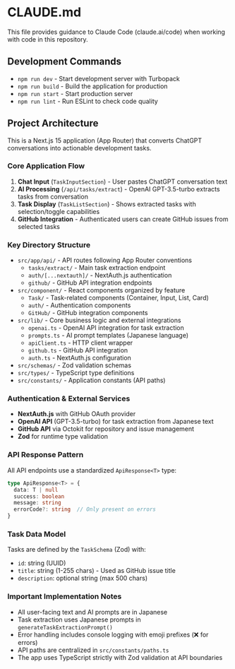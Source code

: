 # CLAUDE.md

This file provides guidance to Claude Code (claude.ai/code) when working with code in this repository.

## Development Commands

- `npm run dev` - Start development server with Turbopack
- `npm run build` - Build the application for production
- `npm run start` - Start production server
- `npm run lint` - Run ESLint to check code quality

## Project Architecture

This is a Next.js 15 application (App Router) that converts ChatGPT conversations into actionable development tasks.

### Core Application Flow

1. **Chat Input** (`TaskInputSection`) - User pastes ChatGPT conversation text
2. **AI Processing** (`/api/tasks/extract`) - OpenAI GPT-3.5-turbo extracts tasks from conversation
3. **Task Display** (`TaskListSection`) - Shows extracted tasks with selection/toggle capabilities
4. **GitHub Integration** - Authenticated users can create GitHub issues from selected tasks

### Key Directory Structure

- `src/app/api/` - API routes following App Router conventions
  - `tasks/extract/` - Main task extraction endpoint
  - `auth/[...nextauth]/` - NextAuth.js authentication
  - `github/` - GitHub API integration endpoints
- `src/component/` - React components organized by feature
  - `Task/` - Task-related components (Container, Input, List, Card)
  - `auth/` - Authentication components
  - `GitHub/` - GitHub integration components
- `src/lib/` - Core business logic and external integrations
  - `openai.ts` - OpenAI API integration for task extraction
  - `prompts.ts` - AI prompt templates (Japanese language)
  - `apiClient.ts` - HTTP client wrapper
  - `github.ts` - GitHub API integration
  - `auth.ts` - NextAuth.js configuration
- `src/schemas/` - Zod validation schemas
- `src/types/` - TypeScript type definitions
- `src/constants/` - Application constants (API paths)

### Authentication & External Services

- **NextAuth.js** with GitHub OAuth provider
- **OpenAI API** (GPT-3.5-turbo) for task extraction from Japanese text
- **GitHub API** via Octokit for repository and issue management
- **Zod** for runtime type validation

### API Response Pattern

All API endpoints use a standardized `ApiResponse<T>` type:
```typescript
type ApiResponse<T> = {
  data: T | null
  success: boolean
  message: string
  errorCode?: string  // Only present on errors
}
```

### Task Data Model

Tasks are defined by the `TaskSchema` (Zod) with:
- `id`: string (UUID)
- `title`: string (1-255 chars) - Used as GitHub issue title
- `description`: optional string (max 500 chars)

### Important Implementation Notes

- All user-facing text and AI prompts are in Japanese
- Task extraction uses Japanese prompts in `generateTaskExtractionPrompt()`
- Error handling includes console logging with emoji prefixes (❌ for errors)
- API paths are centralized in `src/constants/paths.ts`
- The app uses TypeScript strictly with Zod validation at API boundaries
